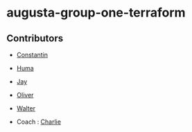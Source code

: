 # augusta-group-one-terraform

## Contributors

- [Constantin]()
- [Huma](https://github.com/humashaikhc)
- [Jay]()
- [Oliver]()
- [Walter]()

- Coach : [Charlie](https://github.com/Charlie-robin)
